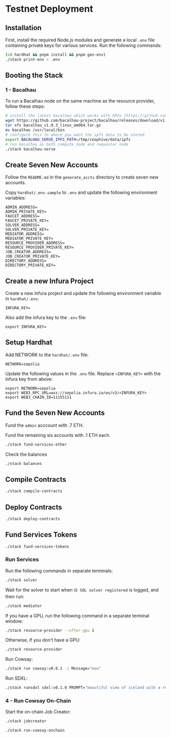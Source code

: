 # Testnet Deployment

## Installation

First, install the required Node.js modules and generate a local `.env` file containing private keys for various
services. Run the following commands:

```bash
(cd hardhat && pnpm install && pnpm gen-env)
./stack print-env > .env
```

## Booting the Stack

### 1 - Bacalhau

To run a Bacalhau node on the same machine as the resource provider, follow these steps:

```bash
# install the latest bacalhau which works with GPUs (https://github.com/bacalhau-project/bacalhau/issues/2858)
wget https://github.com/bacalhau-project/bacalhau/releases/download/v1.0.3/bacalhau_v1.0.3_linux_amd64.tar.gz
tar xfv bacalhau_v1.0.3_linux_amd64.tar.gz
mv bacalhau /usr/local/bin
# configure this to where you want the ipfs data to be stored
export BACALHAU_SERVE_IPFS_PATH=/tmp/coophive/data/ipfs
# run bacalhau as both compute node and requester node
./stack bacalhau-serve
```

## Create Seven New Accounts

Follow the `README.md` in the `generate_accts` directory to create seven new accounts.

Copy `hardhat/.env.sample` to `.env` and update the following environment variables:

```
ADMIN_ADDRESS=
ADMIN_PRIVATE_KEY=
FAUCET_ADDRESS=
FAUCET_PRIVATE_KEY=
SOLVER_ADDRESS=
SOLVER_PRIVATE_KEY=
MEDIATOR_ADDRESS=
MEDIATOR_PRIVATE_KEY=
RESOURCE_PROVIDER_ADDRESS=
RESOURCE_PROVIDER_PRIVATE_KEY=
JOB_CREATOR_ADDRESS=
JOB_CREATOR_PRIVATE_KEY=
DIRECTORY_ADDRESS=
DIRECTORY_PRIVATE_KEY=
```

## Create a new Infura Project

Create a new Infura project and update the following environment variable in `hardhat/.env`:

```
INFURA_KEY=
```

Also add the infura key to the `.env` file:

```
export INFURA_KEY=
```

## Setup Hardhat

Add NETWORK to the `hardhat/.env` file:

```
NETWORK=sepolia
```

Update the following values in the `.env` file. Replace `<INFURA_KEY>` with the Infura key from above:

```
export NETWORK=sepolia
export WEB3_RPC_URL=wss://sepolia.infura.io/ws/v3/<INFURA_KEY>
export WEB3_CHAIN_ID=11155111
```

## Fund the Seven New Accounts

Fund the `admin` acccount with .7 ETH.

Fund the remaining six accounts with .1 ETH each.

```bash
./stack fund-services-ether
```

Check the balances

```bash
./stack balances
```

## Compile Contracts

```bash
./stack compile-contracts
```

## Deploy Contracts

```bash
./stack deploy-contracts
```

## Fund Services Tokens

```bash
./stack fund-services-tokens
```

### Run Services

Run the following commands in separate terminals:

```bash
./stack solver
```

Wait for the solver to start when `🟡 SOL solver registered` is logged, and then run:

```bash
./stack mediator
```

If you have a GPU, run the following command in a separate terminal window:

```bash
./stack resource-provider --offer-gpu 1
```

Otherwise, if you don't have a GPU:

```bash
./stack resource-provider
```

Run Cowsay:

```bash
./stack run cowsay:v0.0.1 -i Message="moo"
```

Run SDXL:

```bash
./stack runsdxl sdxl:v0.1.0 PROMPT="beautiful view of iceland with a record player"
```

### 4 - Run Cowsay On-Chain

Start the on-chain Job Creator:

```bash
./stack jobcreator
```

```bash
./stack run-cowsay-onchain
```
